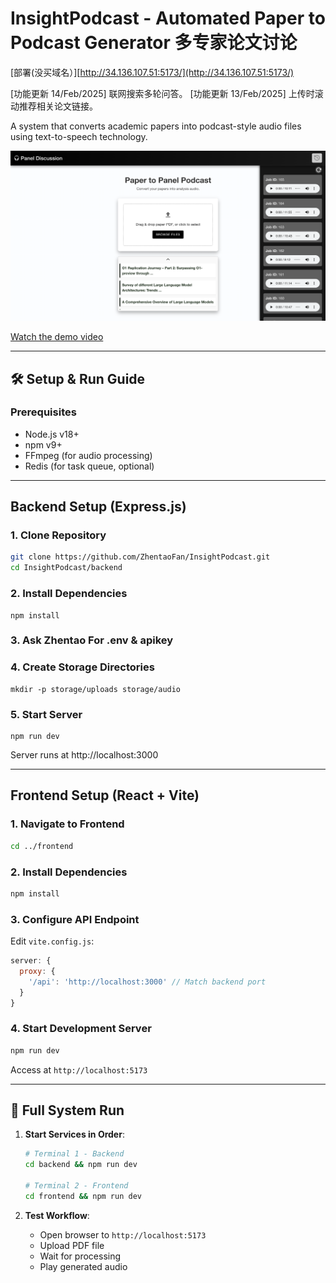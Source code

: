 # InsightPodcast - Automated Paper to Podcast Generator 多专家论文讨论

[部署(没买域名）][http://34.136.107.51:5173/](http://34.136.107.51:5173/) 


[功能更新 14/Feb/2025] 联网搜索多轮问答。
[功能更新 13/Feb/2025] 上传时滚动推荐相关论文链接。

A system that converts academic papers into podcast-style audio files using text-to-speech technology.

![alt text](cover.png)

[Watch the demo video](https://youtu.be/uVNO6MFsjRU)


---

## 🛠️ Setup & Run Guide

### **Prerequisites**
- Node.js v18+
- npm v9+
- FFmpeg (for audio processing)
- Redis (for task queue, optional)

---

## **Backend Setup (Express.js)**

### 1. Clone Repository
```bash
git clone https://github.com/ZhentaoFan/InsightPodcast.git
cd InsightPodcast/backend
```

### 2. Install Dependencies
```
npm install
```

### 3. Ask Zhentao For .env & apikey

### 4. Create Storage Directories

```
mkdir -p storage/uploads storage/audio
```

### 5. Start Server

```
npm run dev
```

Server runs at http://localhost:3000



---

## **Frontend Setup (React + Vite)**

### 1. Navigate to Frontend
```bash
cd ../frontend
```

### 2. Install Dependencies
```bash
npm install
```

### 3. Configure API Endpoint
Edit `vite.config.js`:
```javascript
server: {
  proxy: {
    '/api': 'http://localhost:3000' // Match backend port
  }
}
```

### 4. Start Development Server
```bash
npm run dev
```
Access at `http://localhost:5173`

---

## 🚀 Full System Run
1. **Start Services in Order**:
   ```bash
   # Terminal 1 - Backend
   cd backend && npm run dev
   
   # Terminal 2 - Frontend 
   cd frontend && npm run dev
   ```

2. **Test Workflow**:
   - Open browser to `http://localhost:5173`
   - Upload PDF file
   - Wait for processing
   - Play generated audio
